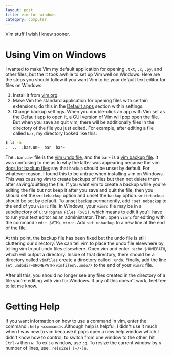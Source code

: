 ```yaml
---
layout: post
title: vim for windows
category: computer
---
```

Vim stuff I wish I knew sooner.

# Using Vim on Windows
I wanted to make Vim my default application for opening `.txt`, `.c`, `.py`, and other files, but the it took awhile to set up Vim well on Windows. Here are the steps you should follow if you want Vim to be your default text editor for files on Windows:

1. Install it from [vim.org](https://www.vim.org/download.php).
2. Make Vim the standard application for opening files with certain extensions; do this in the [Default apps](https://www.howtogeek.com/746203/how-to-set-your-default-apps-on-windows-11/) section within settings.
3. Change backup settings. When you double-click an app with Vim set as the Default app to open it, a GUI version of Vim will pop open the file. But when you save an quit vim, there will be additionally files in the directory of the file you just edited. For example, after editing a file called `bar`, my directory looked like this:
```bash
$ ls -a
.  ..  .bar.un~  bar  bar~
```
The `.bar.un~` file is the [vim undo file](https://vimhelp.org/options.txt.html#%27undofile%27), and the `bar~` is a [vim backup file](https://vimhelp.org/editing.txt.html#backup). It was confusing to me as to why the latter was appearing because the vim [docs for backup files](https://vimhelp.org/editing.txt.html#backup) say that `backup` should be unset by default. For whatever reason, I found this to be untrue when installing vim on Windows. This was causing vim to create backups of files but then not delete them after saving/quitting the file. If you want vim to create a backup while you're editing the file but not keep it after you save and quit the file, then you should set the `writebackup` option and unset the `backup` option. `writebackup` should be set by default. To unset `backup` permanently, add `:set nobackup` to the end of you `vimrc` file. In Windows, your `vimrc` file may be in a subdirectory of `C:\Program Files (x86)`, which means to edit it you'll have to run your text editor as an administrator. Then, open `vimrc` for editing with the command `:edit $VIM\_vimrc`. Add `set nobackup` to a new line at the end of the file.

At this point, the backup file has been fixed but the undo file is still cluttering our directory. We can tell vim to place the undo file elsewhere by telling vim to put undo files elsewhere. Open vim and enter `:echo $HOMEPATH`, which will output a directory. Inside of that directory, there should be a directory called `vimfiles` create a directory called `.undo`. Finally, add the line `set undodir=$HOMEPATH\vimfiles\.undo//` to the end of your `vimrc` file.

After all this, you should no longer see any files created in the directory of a file you're editing with vim for Windows. If any of this doesn't work, feel free to let me know.

# Getting Help
If you want information on how to use a command in vim, enter the command `:help <command>`. Although help is helpful, I didn't use it much when I was new to vim because it pops open a new help window which I didn't know how to control; to switch from one window to the other, hit `Ctrl-w` then `w`. To exit a window, use `:q`. To resize the current window by `n` number of lines, use `:re[size] [+/-]n`.

